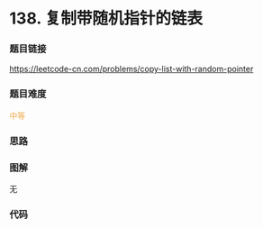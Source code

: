 # 138. 复制带随机指针的链表

### 题目链接

https://leetcode-cn.com/problems/copy-list-with-random-pointer

### 题目难度

<font color=#F0AD4E>中等</font>

### 思路



### 图解

无

### 代码

```python
```